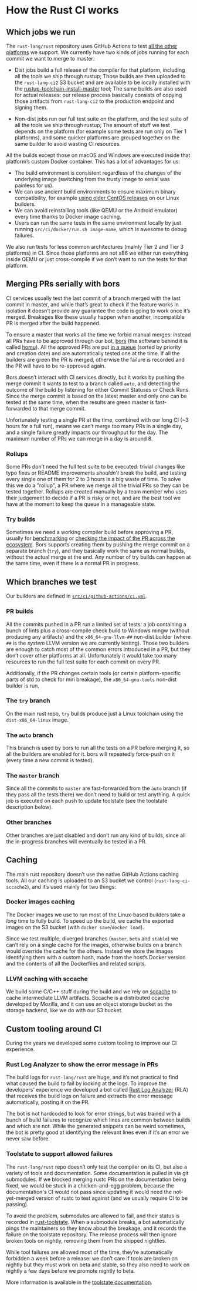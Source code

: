 # How the Rust CI works

## Which jobs we run

The `rust-lang/rust` repository uses GitHub Actions to test [all the other
platforms][platforms] we support. We currently have two kinds of jobs running
for each commit we want to merge to master:

- Dist jobs build a full release of the compiler for that platform, including
  all the tools we ship through rustup; Those builds are then uploaded to the
  `rust-lang-ci2` S3 bucket and are available to be locally installed with the
  [rustup-toolchain-install-master] tool; The same builds are also used for
  actual releases: our release process basically consists of copying those
  artifacts from `rust-lang-ci2` to the production endpoint and signing them.

- Non-dist jobs run our full test suite on the platform, and the test suite of
  all the tools we ship through rustup; The amount of stuff we test depends on
  the platform (for example some tests are run only on Tier 1 platforms), and
  some quicker platforms are grouped together on the same builder to avoid
  wasting CI resources.

All the builds except those on macOS and Windows are executed inside that
platform’s custom Docker container. This has a lot of advantages for us:

- The build environment is consistent regardless of the changes of the
  underlying image (switching from the trusty image to xenial was painless for
  us).
- We can use ancient build environments to ensure maximum binary compatibility,
  for example [using older CentOS releases][dist-x86_64-linux] on our Linux builders.
- We can avoid reinstalling tools (like QEMU or the Android emulator) every
  time thanks to Docker image caching.
- Users can run the same tests in the same environment locally by just running
  `src/ci/docker/run.sh image-name`, which is awesome to debug failures.

We also run tests for less common architectures (mainly Tier 2 and Tier 3
platforms) in CI. Since those platforms are not x86 we either run
everything inside QEMU or just cross-compile if we don’t want to run the tests
for that platform.

[platforms]: https://doc.rust-lang.org/nightly/rustc/platform-support.html
[rustup-toolchain-install-master]: https://github.com/kennytm/rustup-toolchain-install-master
[dist-x86_64-linux]: https://github.com/rust-lang/rust/blob/master/src/ci/docker/host-x86_64/dist-x86_64-linux/Dockerfile

## Merging PRs serially with bors

CI services usually test the last commit of a branch merged with the last
commit in master, and while that’s great to check if the feature works in
isolation it doesn’t provide any guarantee the code is going to work once it’s
merged. Breakages like these usually happen when another, incompatible PR is
merged after the build happened.

To ensure a master that works all the time we forbid manual merges: instead all
PRs have to be approved through our bot, [bors] (the software behind it is
called [homu]). All the approved PRs are put [in a queue][homu-queue] (sorted
by priority and creation date) and are automatically tested one at the time. If
all the builders are green the PR is merged, otherwise the failure is recorded
and the PR will have to be re-approved again.

Bors doesn’t interact with CI services directly, but it works by pushing the
merge commit it wants to test to a branch called `auto`, and detecting the
outcome of the build by listening for either Commit Statuses or Check Runs.
Since the merge commit is based on the latest master and only one can be tested
at the same time, when the results are green master is fast-forwarded to that
merge commit.

Unfortunately testing a single PR at the time, combined with our long CI (~3
hours for a full run), means we can’t merge too many PRs in a single day, and a
single failure greatly impacts our throughput for the day. The maximum number
of PRs we can merge in a day is around 8.

[bors]: https://github.com/bors
[homu]: https://github.com/rust-lang/homu
[homu-queue]: https://bors.rust-lang.org/queue/rust

### Rollups

Some PRs don’t need the full test suite to be executed: trivial changes like
typo fixes or README improvements *shouldn’t* break the build, and testing
every single one of them for 2 to 3 hours is a big waste of time. To solve this
we do a "rollup", a PR where we merge all the trivial PRs so they can be tested
together. Rollups are created manually by a team member who uses their
judgement to decide if a PR is risky or not, and are the best tool we have at
the moment to keep the queue in a manageable state.

### Try builds

Sometimes we need a working compiler build before approving a PR, usually for
[benchmarking][perf] or [checking the impact of the PR across the
ecosystem][crater]. Bors supports creating them by pushing the merge commit on
a separate branch (`try`), and they basically work the same as normal builds,
without the actual merge at the end. Any number of try builds can happen at the
same time, even if there is a normal PR in progress.

[perf]: https://perf.rust-lang.org
[crater]: https://github.com/rust-lang/crater

## Which branches we test

Our builders are defined in [`src/ci/github-actions/ci.yml`].

[`src/ci/github-actions/ci.yml`]: https://github.com/rust-lang/rust/blob/master/src/ci/github-actions/ci.yml

### PR builds

All the commits pushed in a PR run a limited set of tests: a job containing a
bunch of lints plus a cross-compile check build to Windows mingw (without
producing any artifacts) and the `x86_64-gnu-llvm-##` non-dist builder (where
`##` is the *system* LLVM version we are currently testing). Those two
builders are enough to catch most of the common errors introduced in a PR, but
they don’t cover other platforms at all. Unfortunately it would take too many
resources to run the full test suite for each commit on every PR.

Additionally, if the PR changes certain tools (or certain platform-specific
parts of std to check for miri breakage), the `x86_64-gnu-tools` non-dist
builder is run.

### The `try` branch

On the main rust repo, `try` builds produce just a Linux toolchain using the
`dist-x86_64-linux` image.

### The `auto` branch

This branch is used by bors to run all the tests on a PR before merging it, so
all the builders are enabled for it. bors will repeatedly force-push on it
(every time a new commit is tested).

### The `master` branch

Since all the commits to `master` are fast-forwarded from the `auto` branch (if
they pass all the tests there) we don’t need to build or test anything. A quick
job is executed on each push to update toolstate (see the toolstate description
below).

### Other branches

Other branches are just disabled and don’t run any kind of builds, since all
the in-progress branches will eventually be tested in a PR.

## Caching

The main rust repository doesn’t use the native GitHub Actions caching tools.
All our caching is uploaded to an S3 bucket we control
(`rust-lang-ci-sccache2`), and it’s used mainly for two things:

### Docker images caching

The Docker images we use to run most of the Linux-based builders take a *long*
time to fully build. To speed up the build, we cache the exported images on the
S3 bucket (with `docker save`/`docker load`).

Since we test multiple, diverged branches (`master`, `beta` and `stable`) we
can’t rely on a single cache for the images, otherwise builds on a branch would
override the cache for the others. Instead we store the images identifying them
with a custom hash, made from the host’s Docker version and the contents of all
the Dockerfiles and related scripts.

### LLVM caching with sccache

We build some C/C++ stuff during the build and we rely on [sccache] to cache
intermediate LLVM artifacts. Sccache is a distributed ccache developed by
Mozilla, and it can use an object storage bucket as the storage backend, like
we do with our S3 bucket.

[sccache]: https://github.com/mozilla/sccache

## Custom tooling around CI

During the years we developed some custom tooling to improve our CI experience.

### Rust Log Analyzer to show the error message in PRs

The build logs for `rust-lang/rust` are huge, and it’s not practical to find
what caused the build to fail by looking at the logs. To improve the
developers’ experience we developed a bot called [Rust Log Analyzer][rla] (RLA)
that receives the build logs on failure and extracts the error message
automatically, posting it on the PR.

The bot is not hardcoded to look for error strings, but was trained with a
bunch of build failures to recognize which lines are common between builds and
which are not. While the generated snippets can be weird sometimes, the bot is
pretty good at identifying the relevant lines even if it’s an error we never
saw before.

[rla]: https://github.com/rust-lang/rust-log-analyzer

### Toolstate to support allowed failures

The `rust-lang/rust` repo doesn’t only test the compiler on its CI, but also a
variety of tools and documentation. Some documentation is pulled in via git
submodules. If we blocked merging rustc PRs on the documentation being fixed,
we would be stuck in a chicken-and-egg problem, because the documentation's CI
would not pass since updating it would need the not-yet-merged version of
rustc to test against (and we usually require CI to be passing).

To avoid the problem, submodules are allowed to fail, and their status is
recorded in [rust-toolstate]. When a submodule breaks, a bot automatically
pings the maintainers so they know about the breakage, and it records the
failure on the toolstate repository. The release process will then ignore
broken tools on nightly, removing them from the shipped nightlies.

While tool failures are allowed most of the time, they’re automatically
forbidden a week before a release: we don’t care if tools are broken on nightly
but they must work on beta and stable, so they also need to work on nightly a
few days before we promote nightly to beta.

More information is available in the [toolstate documentation].

[rust-toolstate]: https://rust-lang-nursery.github.io/rust-toolstate
[toolstate documentation]: ../toolstate.md
